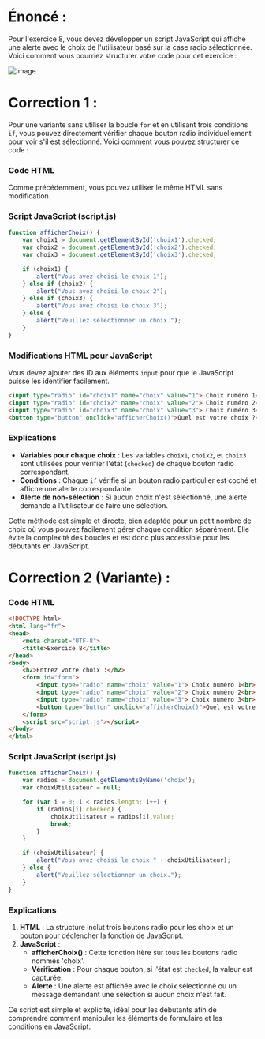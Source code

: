 

# Énoncé : 


Pour l'exercice 8, vous devez développer un script JavaScript qui affiche une alerte avec le choix de l'utilisateur basé sur la case radio sélectionnée. Voici comment vous pourriez structurer votre code pour cet exercice :

![image](https://github.com/user-attachments/assets/40d18d74-6401-4e31-bfa9-c61d185b5913)


# Correction 1 : 

Pour une variante sans utiliser la boucle `for` et en utilisant trois conditions `if`, vous pouvez directement vérifier chaque bouton radio individuellement pour voir s'il est sélectionné. Voici comment vous pouvez structurer ce code :

### Code HTML
Comme précédemment, vous pouvez utiliser le même HTML sans modification.

### Script JavaScript (script.js)
```javascript
function afficherChoix() {
    var choix1 = document.getElementById('choix1').checked;
    var choix2 = document.getElementById('choix2').checked;
    var choix3 = document.getElementById('choix3').checked;

    if (choix1) {
        alert("Vous avez choisi le choix 1");
    } else if (choix2) {
        alert("Vous avez choisi le choix 2");
    } else if (choix3) {
        alert("Vous avez choisi le choix 3");
    } else {
        alert("Veuillez sélectionner un choix.");
    }
}
```

### Modifications HTML pour JavaScript
Vous devez ajouter des ID aux éléments `input` pour que le JavaScript puisse les identifier facilement.

```html
<input type="radio" id="choix1" name="choix" value="1"> Choix numéro 1<br>
<input type="radio" id="choix2" name="choix" value="2"> Choix numéro 2<br>
<input type="radio" id="choix3" name="choix" value="3"> Choix numéro 3<br>
<button type="button" onclick="afficherChoix()">Quel est votre choix ?</button>
```

### Explications
- **Variables pour chaque choix** : Les variables `choix1`, `choix2`, et `choix3` sont utilisées pour vérifier l'état (`checked`) de chaque bouton radio correspondant.
- **Conditions** : Chaque `if` vérifie si un bouton radio particulier est coché et affiche une alerte correspondante.
- **Alerte de non-sélection** : Si aucun choix n'est sélectionné, une alerte demande à l'utilisateur de faire une sélection.

Cette méthode est simple et directe, bien adaptée pour un petit nombre de choix où vous pouvez facilement gérer chaque condition séparément. Elle évite la complexité des boucles et est donc plus accessible pour les débutants en JavaScript.


# Correction 2 (Variante) : 


### Code HTML
```html
<!DOCTYPE html>
<html lang="fr">
<head>
    <meta charset="UTF-8">
    <title>Exercice 8</title>
</head>
<body>
    <h2>Entrez votre choix :</h2>
    <form id="form">
        <input type="radio" name="choix" value="1"> Choix numéro 1<br>
        <input type="radio" name="choix" value="2"> Choix numéro 2<br>
        <input type="radio" name="choix" value="3"> Choix numéro 3<br>
        <button type="button" onclick="afficherChoix()">Quel est votre choix ?</button>
    </form>
    <script src="script.js"></script>
</body>
</html>
```

### Script JavaScript (script.js)
```javascript
function afficherChoix() {
    var radios = document.getElementsByName('choix');
    var choixUtilisateur = null;

    for (var i = 0; i < radios.length; i++) {
        if (radios[i].checked) {
            choixUtilisateur = radios[i].value;
            break;
        }
    }

    if (choixUtilisateur) {
        alert("Vous avez choisi le choix " + choixUtilisateur);
    } else {
        alert("Veuillez sélectionner un choix.");
    }
}
```

### Explications
1. **HTML** : La structure inclut trois boutons radio pour les choix et un bouton pour déclencher la fonction de JavaScript.
2. **JavaScript** :
   - **afficherChoix()** : Cette fonction itère sur tous les boutons radio nommés 'choix'.
   - **Vérification** : Pour chaque bouton, si l'état est `checked`, la valeur est capturée.
   - **Alerte** : Une alerte est affichée avec le choix sélectionné ou un message demandant une sélection si aucun choix n'est fait.

Ce script est simple et explicite, idéal pour les débutants afin de comprendre comment manipuler les éléments de formulaire et les conditions en JavaScript.
